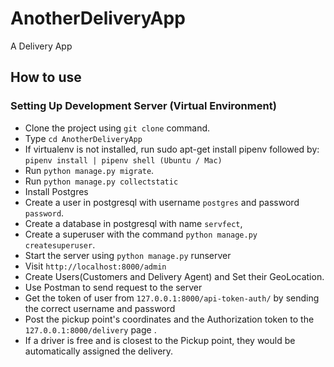 # AnotherDeliveryApp
A Delivery App



## How to use

### Setting Up Development Server (Virtual Environment)

 - Clone the project using `git clone` command.
 - Type `cd AnotherDeliveryApp`
 - If virtualenv is not installed, run sudo apt-get install pipenv followed by:
	`pipenv install | pipenv shell (Ubuntu / Mac)`
 - Run `python manage.py migrate`.
 - Run `python manage.py collectstatic`
 - Install Postgres
 - Create a user in postgresql with username `postgres` and password `password`.
 - Create a database in postgresql with name `servfect`,
 - Create a superuser with the command `python manage.py createsuperuser`.
 - Start the server using `python manage.py` runserver 
 - Visit `http://localhost:8000/admin`
 - Create Users(Customers and Delivery Agent) and Set their GeoLocation.
 - Use Postman to send request to the server
 - Get the token of user from `127.0.0.1:8000/api-token-auth/` by sending the correct username and password
 - Post the pickup point's coordinates and the Authorization token to the `127.0.0.1:8000/delivery` page . 
 - If a driver is free and is closest to the Pickup point, they would be automatically assigned the delivery. 

